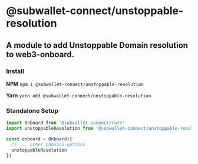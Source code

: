 # @subwallet-connect/unstoppable-resolution

## A module to add Unstoppable Domain resolution to web3-onboard.

### Install

**NPM**
`npm i @subwallet-connect/unstoppable-resolution`

**Yarn**
`yarn add @subwallet-connect/unstoppable-resolution`

### Standalone Setup

```typescript
import Onboard from '@subwallet-connect/core'
import unstoppableResolution from '@subwallet-connect/unstoppable-resolution'

const onboard = Onboard({
  // ... other Onboard options
  unstoppableResolution
})
```
